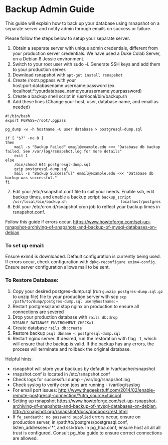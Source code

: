 # Backup Admin Guide

This guide will explain how to back up your database using rsnapshot on a separate server and notify admin through emails on success or failure.

Please follow the steps below to setup your separate server.
1. Obtain a separate server with unique admin credentials, different from your production server credentials. We have used a Duke Colab Server, on a Debian 8 Jessie environment.
2. Switch to your root user with sudo -i. Generate SSH keys and add them to your production server.
3. Download rsnapshot with `apt-get install rsnapshot`
4. Create /root/.pgpass with your host:port:databasename:username:password (ex. localhost:*:yourdatabase_name:yourusername:yourpassword)
5. Create a backup shell script in /usr/local/bin/backup.sh
6. Add these lines (Change your host, user, database name, and email as needed)
```
#!/bin/bash                                                                                                                                         
export PGPASS=/root/.pgpass

pg_dump -w -h hostname -U user database > postgresql-dump.sql

if [ "$?" -ne 0 ]
then
    mail -s "Backup Failed" email@example.edu <<< "Database db backup failed. See /var/log/rsnapshot.log for more details"
    exit 1
else
    /bin/chmod 644 postgresql-dump.sql
    gzip postgresql-dump.sql
    mail -s "Backup Successful" email@example.edu <<< "Database db backup was successful."
fi
```
7. Edit your /etc/rsnapshot.conf file to suit your needs. Enable ssh, edit backup times, and enable a backup script:
`backup_script		/usr/local/bin/backup.sh						localhost/postgres`
8. Edit your /etc/cron.d/rsnapshot cron job to reflect your backup times in rsnapshot.conf.

Follow this guide if errors occur. https://www.howtoforge.com/set-up-rsnapshot-archiving-of-snapshots-and-backup-of-mysql-databases-on-debian

### To set up email:
Ensure exim4 is downloaded. Default configuration is currently being used. If errors occur, check configuration with
`dpkg-reconfigure exim4-config`. Ensure server configuration allows mail to be sent. 


### To Restore Database:
1. Copy your desired postgres-dump.sql (run `gunzip postgres-dump.sql.gz` to unzip file) file to your production server with scp `scp /path/to/dump/postgres-dump.sql user@hostname:~`
2. Restart postgresql and stop nginx on production to ensure all connections are severed
3. Drop your production database with `rails db:drop DISABLE_DATABASE_ENVIRONMENT_CHECK=1`.
4. Create database `rails db:create`
5. Restore backup `psql dbname < postgresql-dump.sql`
6. Restart nginx server. 
If desired, run the restoration with flag `-1`, which will ensure that the backup is valid. If the backup has any errors, the process will terminate and rollback the original database.

Helpful hints:
- rsnapshot will store your backups by default in /var/cache/rsnapshot
- rnapshot.conf is located in /etc/rsnapshot.conf
- Check logs for successful dump - /var/log/rsnapshot.log
- Check syslog to verify cron jobs are running - /var/log/syslog
- For email port issues: http://www.thegeekstuff.com/2014/02/enable-remote-postgresql-connection/?utm_source=tuicool
- Setting up rsnapshot https://www.howtoforge.com/set-up-rsnapshot-archiving-of-snapshots-and-backup-of-mysql-databases-on-debian, http://rsnapshot.org/rsnapshot/docs/docbook/rest.html
- If `fe_sendauth: no password supplied` errors occur, ensure on production server, in /path/to/postgres/postgresql.conf, listen_addresses='*', and ssl=true. In pg_hba.conf, ensure host all all all trust is configured. Consult pg_hba guide to ensure correct connections are allowed.

